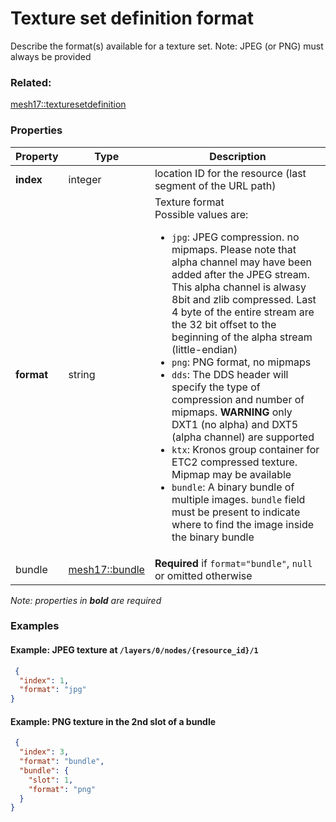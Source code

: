 # Texture set definition format

Describe the format(s) available for a texture set. Note: JPEG (or PNG) must always be provided

### Related:

[mesh17::texturesetdefinition](texturesetdefinition.md)
### Properties

| Property | Type | Description |
| --- | --- | --- |
| **index** | integer | location ID for the resource (last segment of the URL path) |
| **format** | string | Texture format<div>Possible values are:<ul><li>`jpg`: JPEG compression. no mipmaps. Please note that alpha channel may have been added after the JPEG stream. This alpha channel is alwasy 8bit and zlib compressed. Last 4 byte of the entire stream are the 32 bit offset to the beginning of the alpha stream (little-endian)</li><li>`png`: PNG format, no mipmaps</li><li>`dds`: The DDS header will specify the type of compression and number of mipmaps. **WARNING** only DXT1 (no alpha) and DXT5 (alpha channel) are supported</li><li>`ktx`: Kronos group container for ETC2 compressed texture. Mipmap may be available</li><li>`bundle`: A binary bundle of multiple images. `bundle` field must be present to indicate where to find the image inside the binary bundle</li></ul></div> |
| bundle | [mesh17::bundle](bundle.md) | **Required** if `format="bundle"`, `null` or omitted otherwise |

*Note: properties in **bold** are required*

### Examples 

#### Example: JPEG texture at `/layers/0/nodes/{resource_id}/1` 

```json
 {
  "index": 1,
  "format": "jpg"
} 
```

#### Example: PNG texture in the 2nd slot of a bundle 

```json
 {
  "index": 3,
  "format": "bundle",
  "bundle": {
    "slot": 1,
    "format": "png"
  }
} 
```

